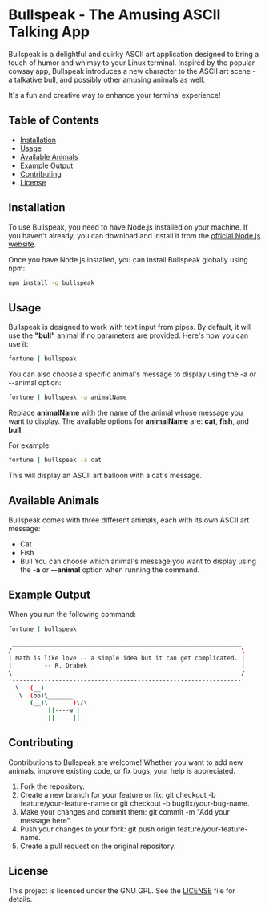 # Bullspeak - The Amusing ASCII Talking App

Bullspeak is a delightful and quirky ASCII art application designed to bring a touch of humor and whimsy to your Linux terminal. Inspired by the popular cowsay app, Bullspeak introduces a new character to the ASCII art scene - a talkative bull, and possibly other amusing animals as well.

It's a fun and creative way to enhance your terminal experience!


## Table of Contents

- [Installation](#installation)
- [Usage](#usage)
- [Available Animals](#available-animals)
- [Example Output](#example-output)
- [Contributing](#contributing)
- [License](#license)

## Installation

To use Bullspeak, you need to have Node.js installed on your machine. If you haven't already, you can download and install it from the [official Node.js website](https://nodejs.org/).

Once you have Node.js installed, you can install Bullspeak globally using npm:

```sh
npm install -g bullspeak
```

## Usage

Bullspeak is designed to work with text input from pipes. By default, it will use the **"bull"** animal if no parameters are provided. Here's how you can use it:
```sh
fortune | bullspeak
```

You can also choose a specific animal's message to display using the -a or --animal option:
```sh
fortune | bullspeak -a animalName
```

Replace **animalName** with the name of the animal whose message you want to display. The available options for **animalName** are: **cat**, **fish**, and **bull**.

For example:
```sh
fortune | bullspeak -a cat
```

This will display an ASCII art balloon with a cat's message.

## Available Animals
Bullspeak comes with three different animals, each with its own ASCII art message:
- Cat
- Fish
- Bull
You can choose which animal's message you want to display using the **-a** or **--animal** option when running the command.

## Example Output
When you run the following command:
```sh
fortune | bullspeak
```

```sh
 ________________________________________________________________
/                                                                \
| Math is like love -- a simple idea but it can get complicated. |
|         -- R. Drabek                                           |
\                                                                /
 ----------------------------------------------------------------
  \   (__)
   \  (oo)\_______
      (__)\       )\/\
           ||----w |
           ||     ||
```

## Contributing
Contributions to Bullspeak are welcome! Whether you want to add new animals, improve existing code, or fix bugs, your help is appreciated.

1. Fork the repository.
2. Create a new branch for your feature or fix: git checkout -b feature/your-feature-name or git checkout -b bugfix/your-bug-name.
3. Make your changes and commit them: git commit -m "Add your message here".
4. Push your changes to your fork: git push origin feature/your-feature-name.
5. Create a pull request on the original repository.

## License
This project is licensed under the GNU GPL. See the [LICENSE](LICENSE) file for details.